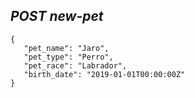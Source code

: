  ## *POST new-pet*
 ```
{
    "pet_name": "Jaro",
    "pet_type": "Perro",
    "pet_race": "Labrador",
    "birth_date": "2019-01-01T00:00:00Z"
}
```
